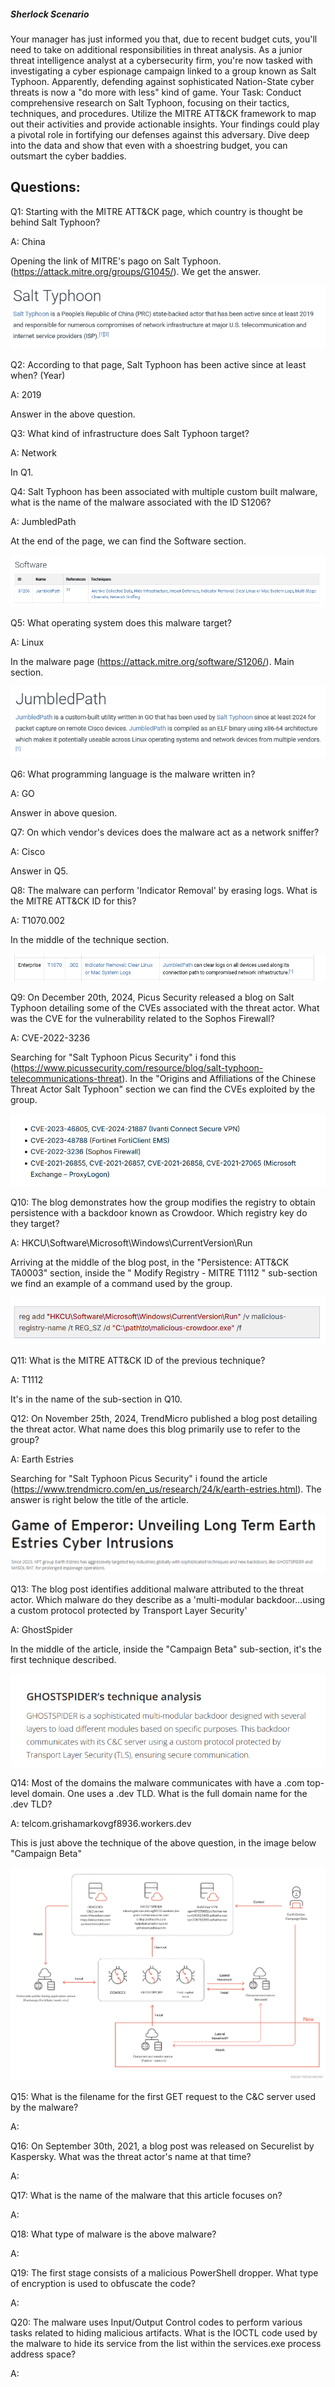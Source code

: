 
##### Sherlock Scenario

Your manager has just informed you that, due to recent budget cuts, you'll need to take on additional responsibilities in threat analysis. As a junior threat intelligence analyst at a cybersecurity firm, you're now tasked with investigating a cyber espionage campaign linked to a group known as Salt Typhoon. Apparently, defending against sophisticated Nation-State cyber threats is now a "do more with less" kind of game. Your Task: Conduct comprehensive research on Salt Typhoon, focusing on their tactics, techniques, and procedures. Utilize the MITRE ATT&CK framework to map out their activities and provide actionable insights. Your findings could play a pivotal role in fortifying our defenses against this adversary. Dive deep into the data and show that even with a shoestring budget, you can outsmart the cyber baddies.


## Questions:

Q1: Starting with the MITRE ATT&CK page, which country is thought be behind Salt Typhoon?

A: China

Opening the link of MITRE's pago on Salt Typhoon. (https://attack.mitre.org/groups/G1045/). We get the answer. 

![](../../Img/Pasted%20image%2020250930165517.png)

Q2: According to that page, Salt Typhoon has been active since at least when? (Year)

A: 2019

Answer in the above question.

Q3: What kind of infrastructure does Salt Typhoon target?

A: Network

In Q1.

Q4: Salt Typhoon has been associated with multiple custom built malware, what is the name of the malware associated with the ID S1206?

A: JumbledPath

At the end of the page, we can find the Software section.

![](../../Img/Pasted%20image%2020250930165720.png)

Q5: What operating system does this malware target?

A: Linux

In the malware page (https://attack.mitre.org/software/S1206/). Main section.

![](../../Img/Pasted%20image%2020250930165843.png)

Q6: What programming language is the malware written in?

A: GO

Answer in above quesion.

Q7: On which vendor's devices does the malware act as a network sniffer?

A: Cisco

Answer in Q5.

Q8: The malware can perform 'Indicator Removal' by erasing logs. What is the MITRE ATT&CK ID for this?

A: T1070.002

In the middle of the technique section.

![](../../Img/Pasted%20image%2020250930170120.png)

Q9: On December 20th, 2024, Picus Security released a blog on Salt Typhoon detailing some of the CVEs associated with the threat actor. What was the CVE for the vulnerability related to the Sophos Firewall?

A: CVE-2022-3236

Searching for "Salt Typhoon Picus Security" i fond this (https://www.picussecurity.com/resource/blog/salt-typhoon-telecommunications-threat).
In the "Origins and Affiliations of the Chinese Threat Actor Salt Typhoon" section we can find the CVEs exploited by the group.

![](../../Img/Pasted%20image%2020250930170517.png)

Q10: The blog demonstrates how the group modifies the registry to obtain persistence with a backdoor known as Crowdoor. Which registry key do they target?

A: HKCU\Software\Microsoft\Windows\CurrentVersion\Run

Arriving at the middle of the blog post, in the "Persistence: ATT&CK TA0003" section, inside the " Modify Registry - MITRE T1112 " sub-section we find an example of a command used by the group.

![](../../Img/Pasted%20image%2020250930170846.png)

Q11: What is the MITRE ATT&CK ID of the previous technique?

A: T1112

It's in the name of the sub-section in Q10.

Q12: On November 25th, 2024, TrendMicro published a blog post detailing the threat actor. What name does this blog primarily use to refer to the group?

A: Earth Estries

Searching for "Salt Typhoon Picus Security" i found the article (https://www.trendmicro.com/en_us/research/24/k/earth-estries.html). 
The answer is right below the title of the article.

![](../../Img/Pasted%20image%2020250930171145.png)

Q13: The blog post identifies additional malware attributed to the threat actor. Which malware do they describe as a 'multi-modular backdoor...using a custom protocol protected by Transport Layer Security'

A: GhostSpider

In the middle of the article, inside the "Campaign Beta" sub-section, it's the first technique described.

![](../../Img/Pasted%20image%2020250930171646.png)

Q14: Most of the domains the malware communicates with have a .com top-level domain. One uses a .dev TLD. What is the full domain name for the .dev TLD?

A: telcom.grishamarkovgf8936.workers.dev

This is just above the technique of the above question, in the image below "Campaign Beta"

![](../../Img/EarthEstries-Fig08.png)

Q15: What is the filename for the first GET request to the C&C server used by the malware?

A: 

Q16: On September 30th, 2021, a blog post was released on Securelist by Kaspersky. What was the threat actor's name at that time?

A: 

Q17: What is the name of the malware that this article focuses on?

A: 

Q18: What type of malware is the above malware?

A: 

Q19: The first stage consists of a malicious PowerShell dropper. What type of encryption is used to obfuscate the code?

A: 

Q20: The malware uses Input/Output Control codes to perform various tasks related to hiding malicious artifacts. What is the IOCTL code used by the malware to hide its service from the list within the services.exe process address space?

A: 


